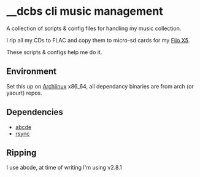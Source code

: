 __dcbs cli music management
===========================

A collection of scripts & config files for handling my music collection.

I rip all my CDs to FLAC and copy them to micro-sd cards for my [Fiio X5](https://www.fiio.com/x5faq).

These scripts & configs help me do it.

Environment
-----------

Set this up on [Archlinux](https://www.archlinux.org/) x86_64, all dependancy binaries are from arch (or yaourt) repos.

Dependencies
------------

* [abcde](https://abcde.einval.com/)
* [rsync](https://rsync.samba.org/)

Ripping
-------

I use abcde, at time of writing I'm using v2.8.1
